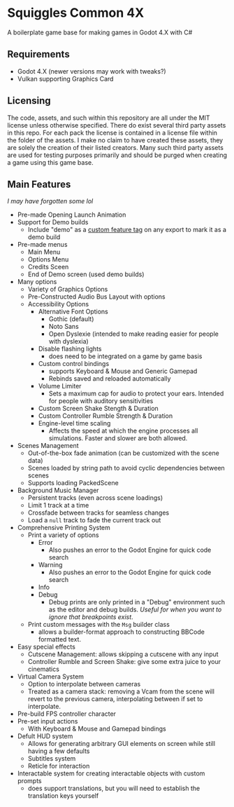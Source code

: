 # Squiggles Common 4X

A boilerplate game base for making games in Godot 4.X with C#

## Requirements
- Godot 4.X (newer versions may work with tweaks?)
- Vulkan supporting Graphics Card

## Licensing
The code, assets, and such within this repository are all under the MIT license unless otherwise specified.
There do exist several third party assets in this repo. For each pack the license is contained in a license file within the folder of the assets. I make no claim to have created these assets, they are solely the creation of their listed creators. Many such third party assets are used for testing purposes primarily and should be purged when creating a game using this game base. 

## Main Features
*I may have forgotten some lol*

- Pre-made Opening Launch Animation
- Support for Demo builds
    - Include "demo" as a [custom feature tag](https://docs.godotengine.org/en/stable/tutorials/export/feature_tags.html) on any export to mark it as a demo build
- Pre-made menus
    - Main Menu
    - Options Menu
    - Credits Sceen
    - End of Demo screen (used demo builds)
- Many options
    - Variety of Graphics Options
    - Pre-Constructed Audio Bus Layout with options
    - Accessibility Options
        - Alternative Font Options
            - Gothic (default)
            - Noto Sans
            - Open Dyslexie (intended to make reading easier for people with dyslexia)
        - Disable flashing lights
            - does need to be integrated on a game by game basis
        - Custom control bindings
            - supports Keyboard & Mouse and Generic Gamepad
            - Rebinds saved and reloaded automatically
        - Volume Limiter
            - Sets a maximum cap for audio to protect your ears. Intended for people with auditory sensitivities
        - Custom Screen Shake Stength & Duration
        - Custom Controller Rumble Strength & Duration
        - Engine-level time scaling
            - Affects the speed at which the engine processes all simulations. Faster and slower are both allowed.
- Scenes Management
    - Out-of-the-box fade animation (can be customized with the scene data)
    - Scenes loaded by string path to avoid cyclic dependencies between scenes
    - Supports loading PackedScene
- Background Music Manager
    - Persistent tracks (even across scene loadings)
    - Limit 1 track at a time
    - Crossfade between tracks for seamless changes
    - Load a `null` track to fade the current track out
- Comprehensive Printing System
    - Print a variety of options
        - Error
            - Also pushes an error to the Godot Engine for quick code search
        - Warning
            - Also pushes an error to the Godot Engine for quick code search
        - Info
        - Debug
            - Debug prints are only printed in a "Debug" environment such as the editor and debug builds. *Useful for when you want to ignore that breakpoints exist*.
    - Print custom messages with the `Msg` builder class
        - allows a builder-format approach to constructing BBCode formatted text.
- Easy special effects
    - Cutscene Management: allows skipping a cutscene with any input
    - Controller Rumble and Screen Shake: give some extra juice to your cinematics
- Virtual Camera System
    - Option to interpolate between cameras
    - Treated as a camera stack: removing a Vcam from the scene will revert to the previous camera, interpolating between if set to interpolate.
- Pre-build FPS controller character
- Pre-set input actions
    - With Keyboard & Mouse and Gamepad bindings
- Defult HUD system
    - Allows for generating arbitrary GUI elements on screen while still having a few defaults
    - Subtitles system
    - Reticle for interaction
- Interactable system for creating interactable objects with custom prompts
    - does support translations, but you will need to establish the translation keys yourself
